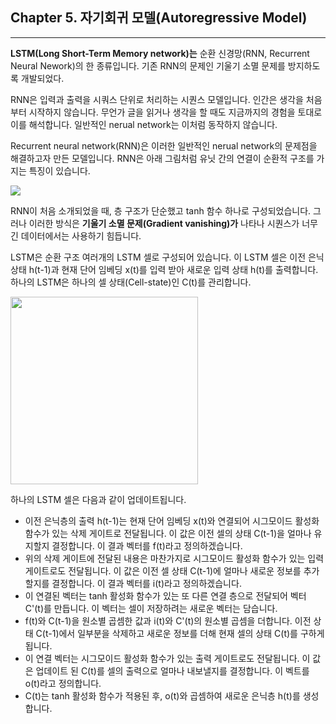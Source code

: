 ## Chapter 5. 자기회귀 모델(Autoregressive Model)

---

**LSTM(Long Short-Term Memory network)는** 순환 신경망(RNN, Recurrent Neural Nework)의 한 종류입니다.
기존 RNN의 문제인 기울기 소멸 문제를 방지하도록 개발되었다. 

RNN은 입력과 출력을 시쿼스 단위로 처리하는 시퀀스 모델입니다. 인간은 생각을 처음부터 시작하지 않습니다.
무언가 글을 읽거나 생각을 할 때도 지금까지의 경험을 토대로 이를 해석합니다. 일반적인 nerual network는 이처럼 동작하지 않습니다.

Recurrent neural network(RNN)은 이러한 일반적인 nerual network의 문제점을 해결하고자 만든 모델입니다.
RNN은 아래 그림처럼 유닛 간의 연결이 순환적 구조를 가지는 특징이 있습니다. 

<img src="https://github.com/user-attachments/assets/dd37c716-369a-4a48-af6f-844a424de460">

RNN이 처음 소개되었을 때, 층 구조가 단순했고 tanh 함수 하나로 구성되었습니다.
그러나 이러한 방식은 **기울기 소멸 문제(Gradient vanishing)가** 나타나 시퀀스가 너무 긴 데이터에서는 사용하기 힘듭니다.

LSTM은 순환 구조 여러개의 LSTM 셀로 구성되어 있습니다. 
이 LSTM 셀은 이전 은닉 상태 h(t-1)과 현재 단어 임베딩 x(t)를 입력 받아 새로운 입력 상태 h(t)를 출력합니다.
하나의 LSTM은 하나의 셀 상태(Cell-state)인 C(t)를 관리합니다. 

<img src="https://github.com/user-attachments/assets/c62f886c-b246-46ef-b7b8-55ec4b3f0503" height="300">

하나의 LSTM 셀은 다음과 같이 업데이트됩니다.

- 이전 은닉층의 출력 h(t-1)는 현재 단어 임베딩 x(t)와 연결되어 시그모이드 활성화 함수가 있는 삭제 게이트로 전달됩니다. 
이 값은 이전 셀의 상태 C(t-1)을 얼마나 유지할지 결정합니다. 이 결과 벡터를 f(t)라고 정의하겠습니다.
- 위의 삭제 게이트에 전달된 내용은 마찬가지로 시그모이드 활성화 함수가 있는 입력 게이트로도 전달됩니다. 
이 값은 이전 셀 상태 C(t-1)에 얼마나 새로운 정보를 추가할지를 결정합니다. 이 결과 벡터를 i(t)라고 정의하겠습니다.
- 이 연결된 벡터는 tanh 활성화 함수가 있는 또 다른 연결 층으로 전달되어 벡터 C'(t)를 만듭니다.
이 벡터는 셀이 저장하려는 새로운 벡터는 담습니다. 
- f(t)와 C(t-1)을 원소별 곱셈한 값과 i(t)와 C'(t)의 원소별 곱셈을 더합니다. 
이전 상태 C(t-1)에서 일부분을 삭제하고 새로운 정보를 더해 현재 셀의 상태 C(t)를 구하게 됩니다. 
- 이 연결 벡터는 시그모이드 활성화 함수가 있는 출력 게이트로도 전달됩니다.
이 값은 업데이트 된 C(t)를 셀의 출력으로 얼마나 내보낼지를 결정합니다. 이 벡트를 o(t)라고 정의합니다.
- C(t)는  tanh 활성화 함수가 적용된 후, o(t)와 곱셈하여 새로운 은닉층 h(t)를 생성합니다.
